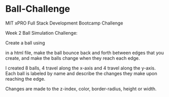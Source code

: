 # Ball-Challenge
MIT xPRO Full Stack Development Bootcamp Challenge

Week 2 Ball Simulation Challenge:

Create a ball using <div> in a html file, make the ball bounce back and forth between edges that you create, and make the balls change when they reach each edge.
  
I created 8 balls, 4 travel along the x-axis and 4 travel along the y-axis.  Each ball is labeled by name and describe the changes they make upon reaching the edge.

Changes are made to the z-index, color, border-radius, height or width.
